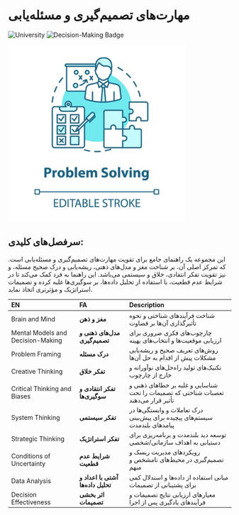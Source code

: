 # مهارت‌های تصمیم‌گیری و مسئله‌یابی
![University](https://img.shields.io/badge/University-A0332B?style=for-the-badge&logo=circuitverse&logoColor=FFFFFF)
![Decision-Making Badge](https://img.shields.io/badge/build-Skills-brightgreen?style=for-the-badge&logo=trillertv&logoColor=FFFFFF&logoSize=auto&label=Decision-Making&labelColor=%23222222&color=0077B6&link=message)

<!-- Logo image -->
<img src="../images/DM-PS logo.jpg" alt="logo" width="400"/>


## سرفصل‌های کلیدی:

این مجموعه یک راهنمای جامع برای تقویت مهارت‌های تصمیم‌گیری و مسئله‌یابی است. که تمرکز اصلی آن، بر شناخت مغز و مدل‌های ذهنی، ریشه‌یابی و درک صحیح مسئله، و نیز تقویت تفکر انتقادی، خلاق و سیستمی می‌باشد. این راهنما به فرد کمک می‌کند تا در شرایط عدم قطعیت، با استفاده از تحلیل داده‌ها، بر سوگیری‌ها غلبه کرده و تصمیمات استراتژیک و مؤثرتری اتخاذ نماید.

| EN | FA | Description |
| :--- | :--- | :--- |
| Brain and Mind | **مغز و ذهن** | شناخت فرآیندهای شناختی و نحوه تأثیرگذاری آن‌ها بر قضاوت |
| Mental Models and Decision-Making | **مدل‌های ذهنی و تصمیم‌گیری** | چارچوب‌های فکری ضروری برای ارزیابی موقعیت‌ها و انتخاب‌های بهینه |
| Problem Framing | **درک مسئله** | روش‌های تعریف صحیح و ریشه‌یابی مشکلات پیش از اقدام به حل آن‌ها |
| Creative Thinking | **تفکر خلاق** | تکنیک‌های تولید راه‌حل‌های نوآورانه و خارج از چارچوب |
| Critical Thinking and Biases | **تفکر انتقادی و سوگیری‌ها** | شناسایی و غلبه بر خطاهای ذهنی و تعصبات شناختی که تصمیمات را تحت تأثیر قرار می‌دهند |
| System Thinking | **تفکر سیستمی** | درک تعاملات و وابستگی‌ها در سیستم‌های پیچیده برای پیش‌بینی پیامدهای بلندمدت |
| Strategic Thinking | **تفکر استراتژیک** | توسعه دید بلندمدت و برنامه‌ریزی برای دستیابی به اهداف سازمانی/شخصی |
| Conditions of Uncertainty | **شرایط عدم قطعیت** | رویکردهای مدیریت ریسک و تصمیم‌گیری در محیط‌های نامشخص و مبهم |
| Data Analysis | **آشتی با اعداد و تحلیل داده‌ها** | مبانی استفاده از داده‌ها و استدلال کمی برای پشتیبانی از تصمیمات |
| Decision Effectiveness | **اثر بخشی تصمیمات** | معیارهای ارزیابی نتایج تصمیمات و فرآیندهای یادگیری پس از اجرا |
